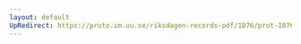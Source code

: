 ```yaml
---
layout: default
UpRedirect: https://pruto.im.uu.se/riksdagen-records-pdf/1876/prot-1876--fk--003/prot-1876--fk--003_018.pdf
---
```

